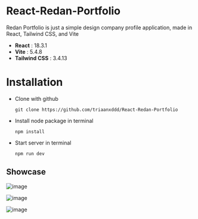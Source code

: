 # React-Redan-Portfolio
Redan Portfolio is just a simple design company profile application, made in React, Tailwind CSS, and Vite
- **React**          : 18.3.1
- **Vite**           : 5.4.8
- **Tailwind CSS**   : 3.4.13
  
# Installation

- Clone with github
  ```
  git clone https://github.com/triaanxddd/React-Redan-Portfolio
  ```
- Install node package in terminal
  ```
  npm install
  ```
- Start server in terminal
  ```
  npm run dev
  ```

## Showcase 
![image](https://github.com/user-attachments/assets/09417cc4-4908-4099-9ddf-92b09477f479)

![image](https://github.com/user-attachments/assets/55c31270-c67b-484e-89c4-af07ba597ba9)

![image](https://github.com/user-attachments/assets/df83ab5f-2147-4d8e-b59d-c3d0a506cc66)

